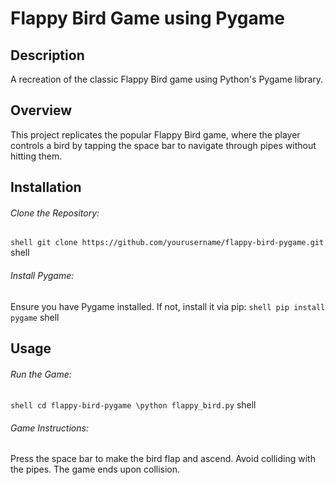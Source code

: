 # Flappy Bird Game using Pygame

## Description

A recreation of the classic Flappy Bird game using Python's Pygame library.

## Overview

This project replicates the popular Flappy Bird game, where the player controls a bird by tapping the space bar to navigate through pipes without hitting them.

## Installation
###### Clone the Repository:
``` shell git clone https://github.com/yourusername/flappy-bird-pygame.git ``` shell

###### Install Pygame:
Ensure you have Pygame installed. If not, install it via pip:
``` shell pip install pygame ``` shell

## Usage
###### Run the Game:
``` shell cd flappy-bird-pygame \python flappy_bird.py ``` shell

###### Game Instructions:
Press the space bar to make the bird flap and ascend.
Avoid colliding with the pipes. The game ends upon collision.
